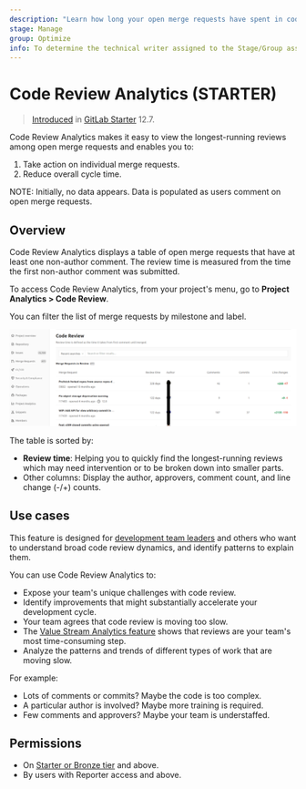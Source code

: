 ```yaml
---
description: "Learn how long your open merge requests have spent in code review, and what distinguishes the longest-running." # Up to ~200 chars long. They will be displayed in Google Search snippets. It may help to write the page intro first, and then reuse it here.
stage: Manage
group: Optimize
info: To determine the technical writer assigned to the Stage/Group associated with this page, see https://about.gitlab.com/handbook/engineering/ux/technical-writing/#assignments
---
```



# Code Review Analytics **(STARTER)**

> [Introduced](https://gitlab.com/gitlab-org/gitlab/-/issues/38062) in [GitLab Starter](https://about.gitlab.com/pricing/) 12.7.

Code Review Analytics makes it easy to view the longest-running reviews among open merge requests and
enables you to:

1. Take action on individual merge requests.
1. Reduce overall cycle time.

NOTE:
Initially, no data appears. Data is populated as users comment on open merge requests.

## Overview

Code Review Analytics displays a table of open merge requests that have at least one non-author comment. The review time is measured from the time the first non-author comment was submitted.

To access Code Review Analytics, from your project's menu, go to **Project Analytics > Code Review**.

You can filter the list of merge requests by milestone and label.

![Code Review Analytics](img/code_review_analytics_v12_8.png "List of code reviews; oldest review first.")

The table is sorted by:

- **Review time**: Helping you to quickly find the longest-running reviews which may need intervention
  or to be broken down into smaller parts.
- Other columns: Display the author, approvers, comment count, and line change (-/+) counts.

## Use cases

This feature is designed for [development team leaders](https://about.gitlab.com/handbook/marketing/strategic-marketing/roles-personas/#delaney-development-team-lead)
and others who want to understand broad code review dynamics, and identify patterns to explain them.

You can use Code Review Analytics to:

- Expose your team's unique challenges with code review.
- Identify improvements that might substantially accelerate your development cycle.
- Your team agrees that code review is moving too slow.
- The [Value Stream Analytics feature](value_stream_analytics.md) shows that reviews are your team's most time-consuming step.
- Analyze the patterns and trends of different types of work that are moving slow.

For example:

- Lots of comments or commits? Maybe the code is too complex.
- A particular author is involved? Maybe more training is required.
- Few comments and approvers? Maybe your team is understaffed.

## Permissions

- On [Starter or Bronze tier](https://about.gitlab.com/pricing/) and above.
- By users with Reporter access and above.
